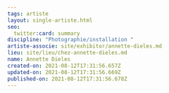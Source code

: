 ```yaml
---
tags: artiste
layout: single-artiste.html
seo:
  twitter:card: summary
discipline: "Photographie/installation "
artiste-associe: site/exhibitor/annette-dieles.md
lieu: site/lieu/chez-annette-dieles.md
name: Annette Dieles
created-on: 2021-08-12T17:31:56.657Z
updated-on: 2021-08-12T17:31:56.669Z
published-on: 2021-08-12T17:31:56.678Z
---
```

